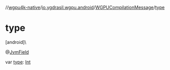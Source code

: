 //[wgpu4k-native](../../../index.md)/[io.ygdrasil.wgpu.android](../index.md)/[WGPUCompilationMessage](index.md)/[type](type.md)

# type

[android]\

@[JvmField](https://kotlinlang.org/api/core/kotlin-stdlib/kotlin.jvm/-jvm-field/index.html)

var [type](type.md): [Int](https://kotlinlang.org/api/core/kotlin-stdlib/kotlin/-int/index.html)